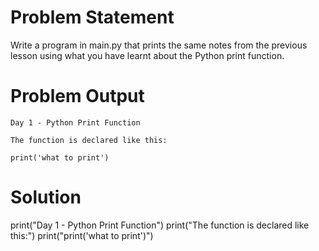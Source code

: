 # Problem Statement

Write a program in main.py that prints the same notes from the previous lesson using what you have learnt about the Python print function. 

# Problem Output

```
Day 1 - Python Print Function
```

```
The function is declared like this:
```

```
print('what to print')
```

# Solution

print("Day 1 - Python Print Function")
print("The function is declared like this:")
print("print('what to print')")

